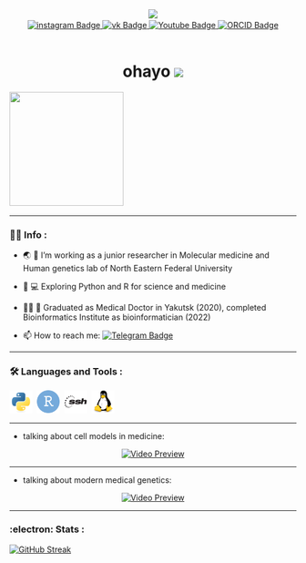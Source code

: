 <div id="header" align="center">
  <img src="https://media.giphy.com/media/JRlqKEzTDKci5JPcaL/giphy.gif" width="300"/>
</div>

<div id="badges" align="center">

  <a href="https://www.instagram.com/pwr_rng/">
    <img src="https://img.shields.io/badge/Instagram-gray?style=for-the-badge&logo=instagram&logoColor=white" alt="instagram Badge"/>
  </a>
  <a href="https://vk.com/lyonya_zhozhikov">
    <img src="https://img.shields.io/badge/vk-blue?style=for-the-badge&logo=vk&logoColor=white" alt="vk Badge"/>
  </a>
  <a href="https://www.youtube.com/@PWR_RNG">
    <img src="https://img.shields.io/badge/YouTube-red?style=for-the-badge&logo=youtube&logoColor=white" alt="Youtube Badge"/>
  </a>
  <a href="https://orcid.org/my-orcid?orcid=0000-0002-1107-0384">
    <img src="https://img.shields.io/badge/ORCID-black?style=for-the-badge&logo=orcid&logoColor=white" alt="ORCID Badge"/>
  </a>
  
</div>

<div id="badges" align="center">

<img src="https://komarev.com/ghpvc/?username=LyonyaZhozhikov&style=flat-square&color=blue" alt=""/>

<h1>
  ohayo
  <img src="https://media.giphy.com/media/hvRJCLFzcasrR4ia7z/giphy.gif" width="30px"/>
</h1>

</div>

<div align="left">
  <img src="https://media.giphy.com/media/1gPxynPQZT8w9RJNM3/giphy.gif" width="200" height="200"/>
</div>

---

### :man_technologist: Info :
- :earth_asia: :dna: I’m working as a junior researcher in Molecular medicine and Human genetics lab of North Eastern Federal University

- :microscope: :computer: Exploring Python and R for science and medicine

- :health_worker: :hospital: Graduated as Medical Doctor in Yakutsk (2020), completed Bioinformatics Institute as bioinformatician (2022)

- :mailbox: How to reach me: [![Telegram Badge](https://img.shields.io/badge/-Lyonya-gray?style=flat&logo=Telegram&logoColor=white)](https://t.me/LyonyaZhozhikov)


---

### :hammer_and_wrench: Languages and Tools :

<div>
  <img src="https://github.com/devicons/devicon/blob/master/icons/python/python-original.svg" title="python" alt="python" width="40" height="40"/>&nbsp;
  <img src="https://github.com/devicons/devicon/blob/master/icons/rstudio/rstudio-original.svg" title="rstudio" alt="rstudio" width="40" height="40"/>&nbsp;
  <img src="https://github.com/devicons/devicon/blob/master/icons/ssh/ssh-original-wordmark.svg" title="ssh" alt="ssh" width="40" height="40"/>&nbsp;
  <img src="https://github.com/devicons/devicon/blob/master/icons/linux/linux-original.svg" title="linux" alt="linux" width="40" height="40"/>&nbsp;

</div>

---

- talking about cell models in medicine:
<div style="text-align:center;">
  <a href="https://www.youtube.com/watch?v=6ObkTHkmO6U">
    <img src="https://img.youtube.com/vi/6ObkTHkmO6U/0.jpg" alt="Video Preview" style="max-width:200px;">
  </a>
</div>

---

- talking about modern medical genetics:
<div style="text-align:center;">
  <a href="https://www.youtube.com/watch?v=y3vf3cI2ciU">
    <img src="https://img.youtube.com/vi/y3vf3cI2ciU/0.jpg" alt="Video Preview" style="max-width:200px;">
  </a>
</div>

---

### :electron: Stats :

[![GitHub Streak](http://github-readme-streak-stats.herokuapp.com?user=LyonyaZhozhikov&theme=dark&background=000000)](https://git.io/streak-stats)
